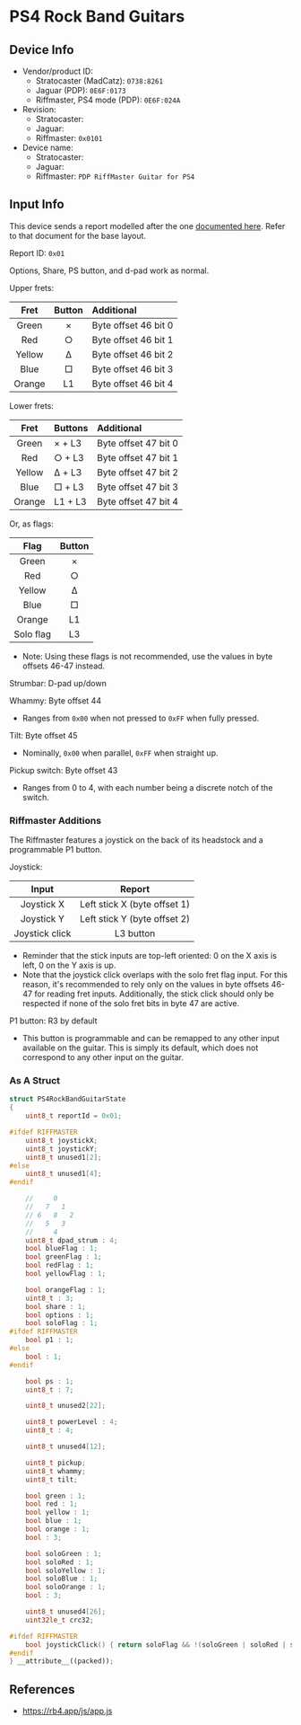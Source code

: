 # PS4 Rock Band Guitars

## Device Info

- Vendor/product ID:
  - Stratocaster (MadCatz): `0738:8261`
  - Jaguar (PDP): `0E6F:0173`
  - Riffmaster, PS4 mode (PDP): `0E6F:024A`
- Revision:
  - Stratocaster:
  - Jaguar:
  - Riffmaster: `0x0101`
- Device name:
  - Stratocaster:
  - Jaguar:
  - Riffmaster: `PDP RiffMaster Guitar for PS4`

## Input Info

This device sends a report modelled after the one [documented here](../../../Controller%20Communication%20Basics/PS4%20Instruments.md). Refer to that document for the base layout.

Report ID: `0x01`

Options, Share, PS button, and d-pad work as normal.

Upper frets:

| Fret   | Button | Additional
| :--:   | :----: | :---------
| Green  | ×      | Byte offset 46 bit 0
| Red    | ○      | Byte offset 46 bit 1
| Yellow | Δ      | Byte offset 46 bit 2
| Blue   | □      | Byte offset 46 bit 3
| Orange | L1     | Byte offset 46 bit 4

Lower frets:

| Fret   | Buttons | Additional
| :--:   | :------ | :---------
| Green  | × + L3  | Byte offset 47 bit 0
| Red    | ○ + L3  | Byte offset 47 bit 1
| Yellow | Δ + L3  | Byte offset 47 bit 2
| Blue   | □ + L3  | Byte offset 47 bit 3
| Orange | L1 + L3 | Byte offset 47 bit 4

Or, as flags:

| Flag      | Button |
| :--:      | :----: |
| Green     | ×      |
| Red       | ○      |
| Yellow    | Δ      |
| Blue      | □      |
| Orange    | L1     |
| Solo flag | L3     |

- Note: Using these flags is not recommended, use the values in byte offsets 46-47 instead.

Strumbar: D-pad up/down

Whammy: Byte offset 44

- Ranges from `0x00` when not pressed to `0xFF` when fully pressed.

Tilt: Byte offset 45

- Nominally, `0x00` when parallel, `0xFF` when straight up.

Pickup switch: Byte offset 43

- Ranges from 0 to 4, with each number being a discrete notch of the switch.

### Riffmaster Additions

The Riffmaster features a joystick on the back of its headstock and a programmable P1 button.

Joystick:

| Input          | Report
| :---:          | :----:
| Joystick X     | Left stick X (byte offset 1)
| Joystick Y     | Left stick Y (byte offset 2)
| Joystick click | L3 button

- Reminder that the stick inputs are top-left oriented: 0 on the X axis is left, 0 on the Y axis is up.
- Note that the joystick click overlaps with the solo fret flag input. For this reason, it's recommended to rely only on the values in byte offsets 46-47 for reading fret inputs. Additionally, the stick click should only be respected if none of the solo fret bits in byte 47 are active.

P1 button: R3 by default

- This button is programmable and can be remapped to any other input available on the guitar. This is simply its default, which does not correspond to any other input on the guitar.

### As A Struct

```cpp
struct PS4RockBandGuitarState
{
    uint8_t reportId = 0x01;

#ifdef RIFFMASTER
    uint8_t joystickX;
    uint8_t joystickY;
    uint8_t unused1[2];
#else
    uint8_t unused1[4];
#endif

    //     0
    //   7   1
    // 6   8   2
    //   5   3
    //     4
    uint8_t dpad_strum : 4;
    bool blueFlag : 1;
    bool greenFlag : 1;
    bool redFlag : 1;
    bool yellowFlag : 1;

    bool orangeFlag : 1;
    uint8_t : 3;
    bool share : 1;
    bool options : 1;
    bool soloFlag : 1;
#ifdef RIFFMASTER
    bool p1 : 1;
#else
    bool : 1;
#endif

    bool ps : 1;
    uint8_t : 7;

    uint8_t unused2[22];

    uint8_t powerLevel : 4;
    uint8_t : 4;

    uint8_t unused4[12];

    uint8_t pickup;
    uint8_t whammy;
    uint8_t tilt;

    bool green : 1;
    bool red : 1;
    bool yellow : 1;
    bool blue : 1;
    bool orange : 1;
    bool : 3;

    bool soloGreen : 1;
    bool soloRed : 1;
    bool soloYellow : 1;
    bool soloBlue : 1;
    bool soloOrange : 1;
    bool : 3;

    uint8_t unused4[26];
    uint32le_t crc32;

#ifdef RIFFMASTER
    bool joystickClick() { return soloFlag && !(soloGreen | soloRed | soloYellow | soloBlue | soloOrange); }
#endif
} __attribute__((packed));
```

## References

- https://rb4.app/js/app.js
